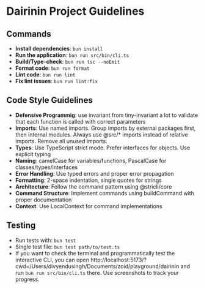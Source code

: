# Dairinin Project Guidelines

## Commands

- **Install dependencies**: `bun install`
- **Run the application**: `bun run src/bin/cli.ts`
- **Build/Type-check**: `bun run tsc --noEmit`
- **Format code**: `bun run format`
- **Lint code**: `bun run lint`
- **Fix lint issues**: `bun run lint:fix`

## Code Style Guidelines

- **Defensive Programmig**: use invariant from tiny-invariant a lot to validate that each function is called with correct parameters
- **Imports**: Use named imports. Group imports by external packages first, then internal modules. Always use @src/* imports instead of relative imports. Remove all unused imports.
- **Types**: Use TypeScript strict mode. Prefer interfaces for objects. Use explicit typing
- **Naming**: camelCase for variables/functions, PascalCase for classes/types/interfaces
- **Error Handling**: Use typed errors and proper error propagation
- **Formatting**: 2-space indentation, single quotes for strings
- **Architecture**: Follow the command pattern using @stricli/core
- **Command Structure**: Implement commands using buildCommand with proper documentation
- **Context**: Use LocalContext for command implementations

## Testing

- Run tests with: `bun test`
- Single test file: `bun test path/to/test.ts`
- If you want to check the terminal and programmatically test the interactive CLI, you can open http://localhost:5173/?cwd=/Users/divyendusingh/Documents/zoid/playground/dairinin and run `bun run src/bin/cli.ts` there. Use screenshots to track your progress.
